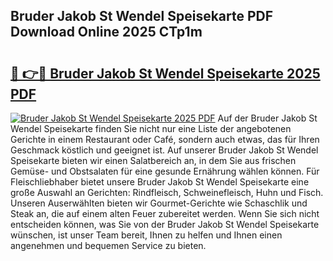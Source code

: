 ## Bruder Jakob St Wendel Speisekarte PDF Download Online 2025 CTp1m

# <h2><a href="http://gc5lz0y.nevu.top/?p=Bruder+Jakob+St+Wendel+Speisekarte">🔗 👉🔴 Bruder Jakob St Wendel Speisekarte 2025 PDF</a></h2>

[![Bruder Jakob St Wendel Speisekarte 2025 PDF](https://i.imgur.com/dBaPXMq.png)](http://gc5lz0y.nevu.top/?p=Bruder+Jakob+St+Wendel+Speisekarte)
Auf der Bruder Jakob St Wendel Speisekarte finden Sie nicht nur eine Liste der angebotenen Gerichte in einem Restaurant oder Café, sondern auch etwas, das für Ihren Geschmack köstlich und geeignet ist. Auf unserer Bruder Jakob St Wendel Speisekarte bieten wir einen Salatbereich an, in dem Sie aus frischen Gemüse- und Obstsalaten für eine gesunde Ernährung wählen können. Für Fleischliebhaber bietet unsere Bruder Jakob St Wendel Speisekarte eine große Auswahl an Gerichten: Rindfleisch, Schweinefleisch, Huhn und Fisch. Unseren Auserwählten bieten wir Gourmet-Gerichte wie Schaschlik und Steak an, die auf einem alten Feuer zubereitet werden. Wenn Sie sich nicht entscheiden können, was Sie von der Bruder Jakob St Wendel Speisekarte wünschen, ist unser Team bereit, Ihnen zu helfen und Ihnen einen angenehmen und bequemen Service zu bieten.

